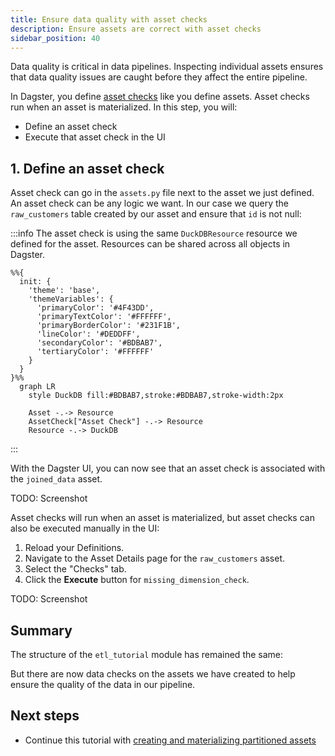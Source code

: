 ```yaml
---
title: Ensure data quality with asset checks
description: Ensure assets are correct with asset checks
sidebar_position: 40
---
```


Data quality is critical in data pipelines. Inspecting individual assets ensures that data quality issues are caught before they affect the entire pipeline.

In Dagster, you define [asset checks](/guides/test/asset-checks) like you define assets. Asset checks run when an asset is materialized. In this step, you will:

- Define an asset check
- Execute that asset check in the UI

## 1. Define an asset check

Asset check can go in the `assets.py` file next to the asset we just defined. An asset check can be any logic we want. In our case we query the `raw_customers` table created by our asset and ensure that `id` is not null:

<CodeExample
  path="docs_snippets/docs_snippets/guides/tutorials/etl_tutorial/src/etl_tutorial/defs/assets.py"
  language="python"
  startAfter="start_asset_check"
  endBefore="end_asset_check"
  title="src/etl_tutorial/defs/assets.py"
/>

:::info
The asset check is using the same `DuckDBResource` resource we defined for the asset. Resources can be shared across all objects in Dagster.

```mermaid
%%{
  init: {
    'theme': 'base',
    'themeVariables': {
      'primaryColor': '#4F43DD',
      'primaryTextColor': '#FFFFFF',
      'primaryBorderColor': '#231F1B',
      'lineColor': '#DEDDFF',
      'secondaryColor': '#BDBAB7',
      'tertiaryColor': '#FFFFFF'
    }
  }
}%%
  graph LR
    style DuckDB fill:#BDBAB7,stroke:#BDBAB7,stroke-width:2px

    Asset -.-> Resource
    AssetCheck["Asset Check"] -.-> Resource
    Resource -.-> DuckDB
```
:::

With the Dagster UI, you can now see that an asset check is associated with the `joined_data` asset.

TODO: Screenshot

Asset checks will run when an asset is materialized, but asset checks can also be executed manually in the UI:

1. Reload your Definitions.
2. Navigate to the Asset Details page for the `raw_customers` asset.
3. Select the "Checks" tab.
4. Click the **Execute** button for `missing_dimension_check`.

TODO: Screenshot

## Summary

The structure of the `etl_tutorial` module has remained the same:

<CliInvocationExample path="docs_snippets/docs_snippets/guides/tutorials/etl_tutorial/tree/step-2.txt" />

But there are now data checks on the assets we have created to help ensure the quality of the data in our pipeline.

## Next steps

- Continue this tutorial with [creating and materializing partitioned assets](/etl-pipeline-tutorial/automate-your-pipeline)
